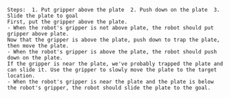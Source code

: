 
    Steps:  1. Put gripper above the plate  2. Push down on the plate  3. Slide the plate to goal
    First, put the gripper above the plate.
    - When the robot's gripper is not above plate, the robot should put gripper above plate.
    Now that the gripper is above the plate, push down to trap the plate, then move the plate.
    - When the robot's gripper is above the plate, the robot should push down on the plate.
    If the gripper is near the plate, we've probably trapped the plate and can slide it. Use the gripper to slowly move the plate to the target location.
    - When the robot's gripper is near the plate and the plate is below the robot's gripper, the robot should slide the plate to the goal.